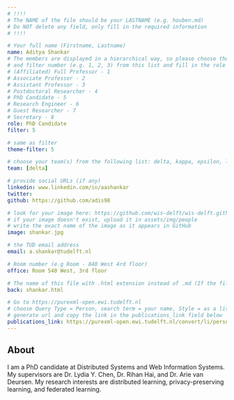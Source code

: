 ```yaml
---
# !!!!
# The NAME of the file should be your LASTNAME (e.g. houben.md)
# Do NOT delete any field, only fill in the required information
# !!!! 

# Your full name (Firstname, Lastname)
name: Aditya Shankar
# The members are displayed in a hierarchical way, so please choose the role (e.g. Full Professor, Assistant Professor etc) 
# and filter number (e.g. 1, 2, 3) from this list and fill in the role and filter from below:
# (Affiliated) Full Professor - 1
# Associate Professor - 2
# Assistant Professor - 3
# Postdoctoral Researcher - 4
# PhD Candidate - 5
# Research Engineer - 6 
# Guest Researcher - 7
# Secretary - 8
role: PhD Candidate
filter: 5

# same as filter
theme-filter: 5

# choose your team(s) from the following list: delta, kappa, epsilon, lambda, cel
team: [delta]

# provide social URLs (if any)
linkedin: www.linkedin.com/in/aashankar
twitter: 
github: https://github.com/adis98

# look for your image here: https://github.com/wis-delft/wis-delft.github.io/tree/master/assets/img/people 
# if your image doesn't exist, upload it in assets/img/people 
# write the exact name of the image as it appears in GitHub  
image: shankar.jpg

# the TUD email address
email: a.shankar@tudelft.nl

# Room number (e.g Room - 840 West 4rd floor)
office: Room 540 West, 3rd floor

# The name of this file with .html extension instead of .md (If the filename is ionescu.md, the "back" field will be ionescu.html)
back: shankar.html

# Go to https://purexml-open.ewi.tudelft.nl 
# choose Query Type = Person, search term = your name, Style = as a list
# generate url and copy the link in the publications_link field below
publications_link: https://purexml-open.ewi.tudelft.nl/convert/li/persons/46a59a14-e75f-4f17-84af-11459cb85545
---
```


## About

I am a PhD candidate at Distributed Systems and Web Information Systems. My supervisors are Dr. Lydia Y. Chen, Dr. Rihan Hai, and Dr. Arie van Deursen. My research interests are distributed learning, privacy-preserving learning, and federated learning. 
